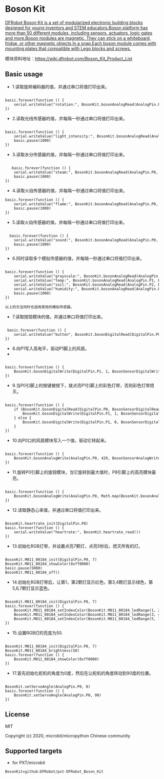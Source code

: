 # Boson Kit

[DFRobot Boson Kit is a set of modularized electronic building blocks designed for young inventors and STEM educators.Boson platform has more than 50 different modules, including sensors, actuators, logic gates and more.Boson modules are magnetic. They can stick on a whiteboard, fridge, or other magnetic objects In a snap.Each boson module comes with mounting plates that compatible with Lego blocks and screws.](https://www.dfrobot.com/boson.html)

模块资料地址：https://wiki.dfrobot.com/Boson_Kit_Product_List 

## Basic usage

* 1.读取旋转编码器的值，并通过串口将值打印出来。

```blocks

basic.forever(function () {
    serial.writeValue("rotation:", BosonKit.bosonAnalogRead(AnalogPin.P0, BosonSensorAnalogRead.BosonRotation))
})

```
* 2.读取光线传感器的值，并每隔一秒通过串口将值打印出来。

```blocks

basic.forever(function () {
    serial.writeValue("light_intensity:", BosonKit.bosonAnalogRead(AnalogPin.P0, BosonSensorAnalogRead.BosonLightIntensity))
    basic.pause(1000)
})

```
* 3.读取水分传感器的值，并每隔一秒通过串口将值打印出来。

```blocks

   basic.forever(function () {
    serial.writeValue("steam:", BosonKit.bosonAnalogRead(AnalogPin.P0, BosonSensorAnalogRead.BosonSteam))
    basic.pause(1000)
})

```
* 4.读取火焰传感器的值，并每隔一秒通过串口将值打印出来。

```blocks
basic.forever(function () {
    serial.writeValue("flame:", BosonKit.bosonAnalogRead(AnalogPin.P0, BosonSensorAnalogRead.BosonFlame))
    basic.pause(1000)
})

```
* 5.读取火焰传感器的值，并每隔一秒通过串口将值打印出来。

```blocks

  basic.forever(function () {
    serial.writeValue("sound:", BosonKit.bosonAnalogRead(AnalogPin.P0, BosonSensorAnalogRead.BosonSound))
    basic.pause(1000)
})

```
* 6.同时读取多个模拟传感器的值，并每隔一秒通过串口将值打印出来。

```blocks

basic.forever(function () {
    serial.writeValue("grayscale:", BosonKit.bosonAnalogRead(AnalogPin.P0, BosonSensorAnalogRead.BosonGrayscale))
    serial.writeValue("temp:", BosonKit.bosonAnalogRead(AnalogPin.P1, BosonSensorAnalogRead.BosonTemperature))
    serial.writeValue("soil:", BosonKit.bosonAnalogRead(AnalogPin.P2, BosonSensorAnalogRead.BosonSoilMoisture))
    serial.writeValue("humidity:", BosonKit.bosonAnalogRead(AnalogPin.P3, BosonSensorAnalogRead.BosonHumidity))
    basic.pause(1000)
})

```
```
以上的方法同时也适用其他的模拟传感器。
```
* 7.读取按钮模块的值，并通过串口将值打印出来。

```blocks

 basic.forever(function () {
    serial.writeValue("button", BosonKit.bosonDigitalRead(DigitalPin.P0, BosonSensorDigitalRead.BosonPushButton))
})

```
* 8.向P1写入高电平，驱动P1脚上的风扇。
* 
```blocks

basic.forever(function () {
    BosonKit.bosonDigitalWrite(DigitalPin.P1, 1, BosonSensorDigitalWrite.BosonFan)
})

```

* 9.当P0引脚上的按键被按下，就点亮P1引脚上的彩色灯带，否则彩色灯带熄灭。

```blocks

basic.forever(function () {
    if (BosonKit.bosonDigitalRead(DigitalPin.P0, BosonSensorDigitalRead.BosonPushButton) == 1) {
        BosonKit.bosonDigitalWrite(DigitalPin.P1, 1, BosonSensorDigitalWrite.BosonBrightLightLed)
    } else {
        BosonKit.bosonDigitalWrite(DigitalPin.P1, 0, BosonSensorDigitalWrite.BosonBrightLightLed)
    }
})

```
* 10.向P0口的风扇模块写入一个值，驱动它转起来。

```blocks

basic.forever(function () {
    BosonKit.bosonAnalogWrite(AnalogPin.P0, 429, BosonSensorAnalogWrite.BosonFan)
})

```

* 11.旋转P0引脚上的旋钮模块，当它旋转到最大值时，P8引脚上的高亮模块最亮。

```blocks

basic.forever(function () {
    BosonKit.bosonAnalogWrite(AnalogPin.P8, Math.map(BosonKit.bosonAnalogRead(AnalogPin.P0, BosonSensorAnalogRead.BosonRotation), 0, 1023, 0, 1023), BosonSensorAnalogWrite.BosonBrightLightLed)
})

```

* 12.读取静态心率值，并通过串口将值打印出来。

```blocks

BosonKit.heartrate_init(DigitalPin.P0)
basic.forever(function () {
    serial.writeValue("heartrate:", BosonKit.heartrate_read())
})

```

* 13.初始化RGB灯带，并设置点亮7颗灯，点亮5秒后，熄灭所有的灯。

```blocks

BosonKit.M011_00184_init(DigitalPin.P0, 7)
BosonKit.M011_00184_showColor(0xff0000)
basic.pause(5000)
BosonKit.M011_00184_off()

```

* 14.初始化RGB灯带后，让第1，第2颗灯显示红色，第3,4颗灯显示绿色，第5,6,7颗灯显示蓝色。

```blocks

BosonKit.M011_00184_init(DigitalPin.P0, 7)
basic.forever(function () {
    BosonKit.M011_00184_setIndexColor(BosonKit.M011_00184_ledRange(1, 2), 0xff0000)
    BosonKit.M011_00184_setIndexColor(BosonKit.M011_00184_ledRange(3, 4), 0x00ff00)
    BosonKit.M011_00184_setIndexColor(BosonKit.M011_00184_ledRange(5, 7), 0x0000ff)
})

```

* 15.设置RGB灯的亮度为50.

```blocks

BosonKit.M011_00184_init(DigitalPin.P0, 7)
BosonKit.M011_00184_brightness(50)
basic.forever(function () {
    BosonKit.M011_00184_showColor(0xff0000)
})

```

* 17.首先初始化舵机的角度为0度，然后在让舵机的角度转动到90度的位置。

```blocks

BosonKit.setServoAngle(AnalogPin.P0, 0)
basic.forever(function () {
    BosonKit.setServoAngle(AnalogPin.P0, 90)
})

```

## License

MIT

Copyright (c) 2020, microbit/micropython Chinese community  

## Supported targets

* for PXT/microbit


```package
BosonKit=github:DFRobot/pxt-DFRobot_Boson_Kit
```


